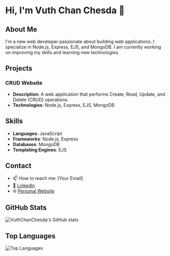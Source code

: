 # Hi, I'm Vuth Chan Chesda 👋

## About Me

I'm a new web developer passionate about building web applications. I specialize in Node.js, Express, EJS, and MongoDB. I am currently working on improving my skills and learning new technologies.

## Projects

### CRUD Website
- **Description**: A web application that performs Create, Read, Update, and Delete (CRUD) operations.
- **Technologies**: Node.js, Express, EJS, MongoDB

## Skills

- **Languages**: JavaScript
- **Frameworks**: Node.js, Express
- **Databases**: MongoDB
- **Templating Engines**: EJS

## Contact

- 📫 How to reach me: [Your Email]
- 💼 [LinkedIn](https://www.linkedin.com/in/yourprofile)
- 🌐 [Personal Website](https://yourwebsite.com)

## GitHub Stats

![VuthChanChesda's GitHub stats](https://github-readme-stats.vercel.app/api?username=VuthChanChesda&show_icons=true&theme=radical&cache_seconds=1800
)

## Top Languages

![Top Languages](https://github-readme-stats.vercel.app/api/top-langs/?username=VuthChanChesda&layout=compact&theme=radical&token=YOUR_PERSONAL_ACCESS_TOKEN)










<!---
VuthChanChesda/VuthChanChesda is a ✨ special ✨ repository because its `README.md` (this file) appears on your GitHub profile.
You can click the Preview link to take a look at your changes.
--->

